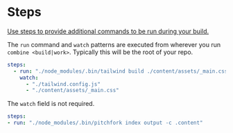 # Steps

[Use steps to provide additional commands to be run during your build.](/build/)

The `run` command and `watch` patterns are executed from wherever you run `combine <build|work>`.
Typically this will be the root of your repo.

```yaml
steps:
  - run: "./node_modules/.bin/tailwind build ./content/assets/_main.css -o ./output/assets/main.css"
    watch:
      - "./tailwind.config.js"
      - "./content/assets/_main.css"
```

The `watch` field is not required.

```yaml
steps:
- run: "./node_modules/.bin/pitchfork index output -c .content"
```
